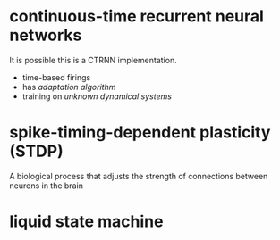 # continuous-time recurrent neural networks

It is possible this is a CTRNN implementation.

- time-based firings
- has *adaptation algorithm*
- training on *unknown dynamical systems*

# spike-timing-dependent plasticity (STDP)

A biological process that adjusts the strength of connections between neurons in the brain

# liquid state machine
